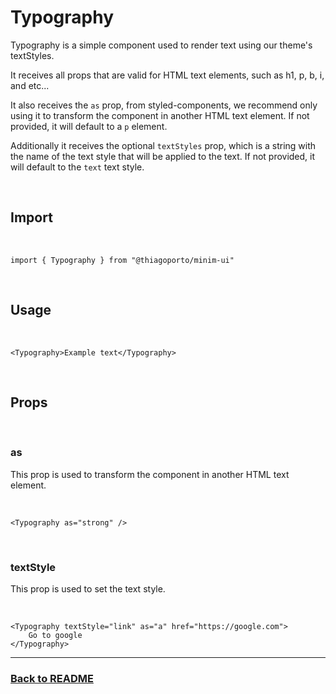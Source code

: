# Typography

Typography is a simple component used to render text using our theme's textStyles.

It receives all props that are valid for HTML text elements, such as h1, p, b, i, and etc...

It also receives the `as` prop, from styled-components, we recommend only using it to transform the component in another HTML text element. If not provided, it will default to a `p` element.

Additionally it receives the optional `textStyles` prop, which is a string with the name of the text style that will be applied to the text. If not provided, it will default to the `text` text style.

<br/>

## Import

<br/>

```tsx
import { Typography } from "@thiagoporto/minim-ui"
```

<br/>

## Usage

<br/>

```tsx
<Typography>Example text</Typography>
```

<br/>

## Props

<br/>

### as

This prop is used to transform the component in another HTML text element.

<br/>

```tsx
<Typography as="strong" />
```

<br/>

### textStyle

This prop is used to set the text style.

<br/>

```tsx
<Typography textStyle="link" as="a" href="https://google.com">
	Go to google
</Typography>
```

<hr/>

### [Back to README](../README.md)
